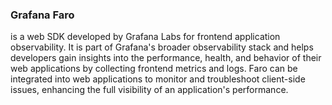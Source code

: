 ### Grafana Faro 
is a web SDK developed by Grafana Labs for frontend application observability. It is part of Grafana's broader observability stack and helps developers gain insights into the performance, health, and behavior of their web applications by collecting frontend metrics and logs. Faro can be integrated into web applications to monitor and troubleshoot client-side issues, enhancing the full visibility of an application's performance.
